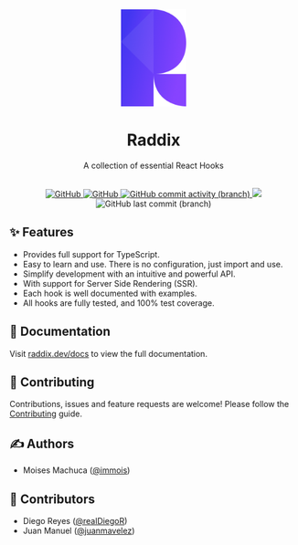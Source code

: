 <div align="center">
  <img height="170" src="./assets/logotipo.png" alt="raddix" />
  <h1>Raddix</h1>
  <p>A collection of essential React Hooks</p><br>

  <a href="https://github.com/gdvu/raddix/blob/main/LICENSE">
    <img alt="GitHub" src="https://img.shields.io/github/license/gdvu/raddix">
  </a>
  <a href="https://github.com/vintach/raddix/graphs/contributors">
    <img alt="GitHub" src="https://img.shields.io/github/contributors/gdvu/raddix">
  </a>
  <a href="https://github.com/gdvu/raddix/commits/main">
    <img alt="GitHub commit activity (branch)" src="https://img.shields.io/github/commit-activity/w/gdvu/raddix/main">
  </a>
  <a href="https://codecov.io/gh/vintach/raddix" >
    <img src="https://codecov.io/gh/vintach/raddix/graph/badge.svg?token=1SOLKDMV8G"/>
  </a>
  <a>
    <img alt="GitHub last commit (branch)" src="https://img.shields.io/github/last-commit/gdvu/raddix/main">
  </a>
</div>

## ✨ Features

- Provides full support for TypeScript.
- Easy to learn and use. There is no configuration, just import and use.
- Simplify development with an intuitive and powerful API.
- With support for Server Side Rendering (SSR).
- Each hook is well documented with examples.
- All hooks are fully tested, and 100% test coverage.

## 📖 Documentation

Visit [raddix.dev/docs](https://raddix.dev/docs/getting-started/introduction) to view the full documentation.

## 🤝 Contributing

Contributions, issues and feature requests are welcome!
Please follow the [Contributing](https://github.com/vintach/raddix/blob/main/.github/CONTRIBUTING.md) guide.

## ✍️ Authors

- Moises Machuca ([@immois](https://github.com/immois))

## 🤗 Contributors

- Diego Reyes ([@realDiegoR](https://github.com/realDiegoR))
- Juan Manuel ([@juanmavelez](https://github.com/juanmavelez))
